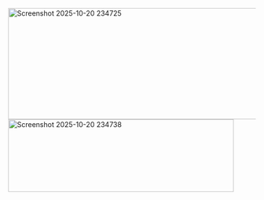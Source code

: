 <img width="875" height="227" alt="Screenshot 2025-10-20 234725" src="https://github.com/user-attachments/assets/4ce34c81-46b7-4bec-aae2-ce7386e37787" />
<img width="459" height="148" alt="Screenshot 2025-10-20 234738" src="https://github.com/user-attachments/assets/28d6a77a-2759-4dbd-b7be-c5ae6fc07582" />
